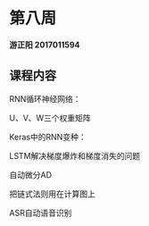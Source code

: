 # 第八周

**游正阳 2017011594**

## 课程内容

RNN循环神经网络：

U、V、W三个权重矩阵

Keras中的RNN变种：

LSTM解决梯度爆炸和梯度消失的问题

自动微分AD

把链式法则用在计算图上

ASR自动语音识别